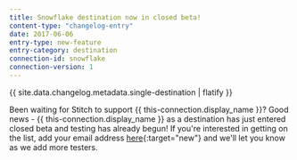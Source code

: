 ```yaml
---
title: Snowflake destination now in closed beta!
content-type: "changelog-entry"
date: 2017-06-06
entry-type: new-feature
entry-category: destination
connection-id: snowflake
connection-version: 1
---
```


{{ site.data.changelog.metadata.single-destination | flatify }}

Been waiting for Stitch to support {{ this-connection.display_name }}? Good news - {{ this-connection.display_name }} as a destination has just entered closed beta and testing has already begun!  If you're interested in getting on the list, add your email address [here](https://www.stitchdata.com/data-warehouses/snowflake/){:target="new"} and we'll let you know as we add more testers.